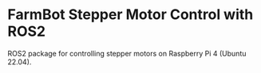 # FarmBot Stepper Motor Control with ROS2

ROS2 package for controlling stepper motors on Raspberry Pi 4 (Ubuntu 22.04).